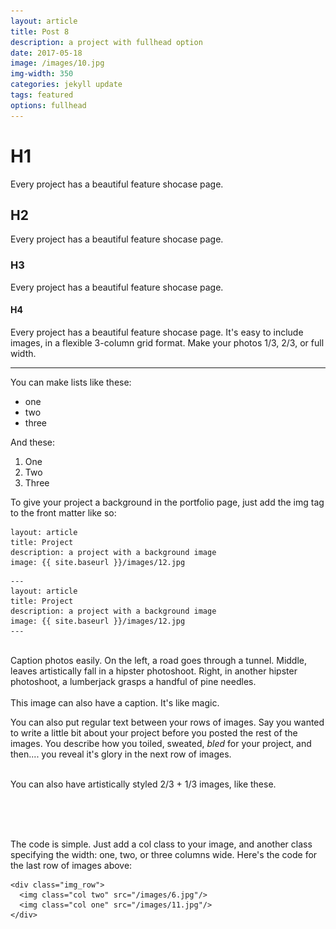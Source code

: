 ```yaml
---
layout: article
title: Post 8
description: a project with fullhead option
date: 2017-05-18
image: /images/10.jpg
img-width: 350
categories: jekyll update
tags: featured
options: fullhead
---
```


# H1
Every project has a beautiful feature shocase page.
## H2
Every project has a beautiful feature shocase page.
### H3
Every project has a beautiful feature shocase page.

#### H4
Every project has a beautiful feature shocase page. It's easy to include images, in a flexible 3-column grid format. Make your photos 1/3, 2/3, or full width.

--------
You can make lists like these:
  * one
  * two
  * three

And these:
  1. One
  2. Two
  3. Three

To give your project a background in the portfolio page, just add the img tag to the front matter like so:

```
layout: article
title: Project
description: a project with a background image
image: {{ site.baseurl }}/images/12.jpg
```

	---
	layout: article
	title: Project
	description: a project with a background image
	image: {{ site.baseurl }}/images/12.jpg
	---


<div class="img_row">
	<img class="col one" src="{{ site.baseurl }}/images/1.jpg" alt="" title="example image"/>
	<img class="col one" src="{{ site.baseurl }}/images/2.jpg" alt="" title="example image"/>
	<img class="col one" src="{{ site.baseurl }}/images/3.jpg" alt="" title="example image"/>
</div>
<div class="col three caption">
	Caption photos easily. On the left, a road goes through a tunnel. Middle, leaves artistically fall in a hipster photoshoot. Right, in another hipster photoshoot, a lumberjack grasps a handful of pine needles.
</div>
<div class="img_row">
	<img class="col three" src="{{ site.baseurl }}/images/5.jpg" alt="" title="example image"/>
</div>
<div class="col three caption">
	This image can also have a caption. It's like magic.
</div>

You can also put regular text between your rows of images. Say you wanted to write a little bit about your project before you posted the rest of the images. You describe how you toiled, sweated, *bled* for your project, and then.... you reveal it's glory in the next row of images.


<div class="img_row">
	<img class="col two" src="{{ site.baseurl }}/images/6.jpg" alt="" title="example image"/>
	<img class="col one" src="{{ site.baseurl }}/images/11.jpg" alt="" title="example image"/>
</div>
<div class="col three caption">
	You can also have artistically styled 2/3 + 1/3 images, like these.
</div>


<br/><br/><br/>


The code is simple. Just add a col class to your image, and another class specifying the width: one, two, or three columns wide. Here's the code for the last row of images above:

	<div class="img_row">
	  <img class="col two" src="/images/6.jpg"/>
	  <img class="col one" src="/images/11.jpg"/>
	</div>
